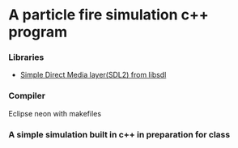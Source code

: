 # A particle fire simulation c++ program

### Libraries

- [Simple Direct Media layer(SDL2) from libsdl](https://www.libsdl.org)

### Compiler

Eclipse neon with makefiles

### A simple simulation built in c++ in preparation for class
